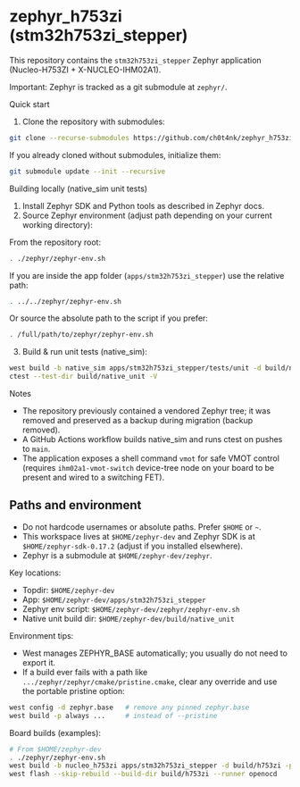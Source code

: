 # zephyr_h753zi (stm32h753zi_stepper)

This repository contains the `stm32h753zi_stepper` Zephyr application (Nucleo-H753ZI + X-NUCLEO-IHM02A1).

Important: Zephyr is tracked as a git submodule at `zephyr/`.

Quick start
1. Clone the repository with submodules:

```bash
git clone --recurse-submodules https://github.com/ch0t4nk/zephyr_h753zi.git
```

If you already cloned without submodules, initialize them:

```bash
git submodule update --init --recursive
```

Building locally (native_sim unit tests)

1. Install Zephyr SDK and Python tools as described in Zephyr docs.
2. Source Zephyr environment (adjust path depending on your current working directory):

From the repository root:

```bash
. ./zephyr/zephyr-env.sh
```

If you are inside the app folder (`apps/stm32h753zi_stepper`) use the relative path:

```bash
. ../../zephyr/zephyr-env.sh
```

Or source the absolute path to the script if you prefer:

```bash
. /full/path/to/zephyr/zephyr-env.sh
```

3. Build & run unit tests (native_sim):

```bash
west build -b native_sim apps/stm32h753zi_stepper/tests/unit -d build/native_unit -p always
ctest --test-dir build/native_unit -V
```

Notes
- The repository previously contained a vendored Zephyr tree; it was removed and preserved as a backup during migration (backup removed).
- A GitHub Actions workflow builds native_sim and runs ctest on pushes to `main`.
- The application exposes a shell command `vmot` for safe VMOT control (requires `ihm02a1-vmot-switch` device-tree node on your board to be present and wired to a switching FET).

## Paths and environment

- Do not hardcode usernames or absolute paths. Prefer `$HOME` or `~`.
- This workspace lives at `$HOME/zephyr-dev` and Zephyr SDK is at `$HOME/zephyr-sdk-0.17.2` (adjust if you installed elsewhere).
- Zephyr is a submodule at `$HOME/zephyr-dev/zephyr`.

Key locations:
- Topdir: `$HOME/zephyr-dev`
- App: `$HOME/zephyr-dev/apps/stm32h753zi_stepper`
- Zephyr env script: `$HOME/zephyr-dev/zephyr/zephyr-env.sh`
- Native unit build dir: `$HOME/zephyr-dev/build/native_unit`

Environment tips:
- West manages ZEPHYR_BASE automatically; you usually do not need to export it.
- If a build ever fails with a path like `.../zephyr/zephyr/cmake/pristine.cmake`, clear any override and use the portable pristine option:

```bash
west config -d zephyr.base   # remove any pinned zephyr.base
west build -p always ...     # instead of --pristine
```

Board builds (examples):

```bash
# From $HOME/zephyr-dev
. ./zephyr/zephyr-env.sh
west build -b nucleo_h753zi apps/stm32h753zi_stepper -d build/h753zi -p always
west flash --skip-rebuild --build-dir build/h753zi --runner openocd
```
